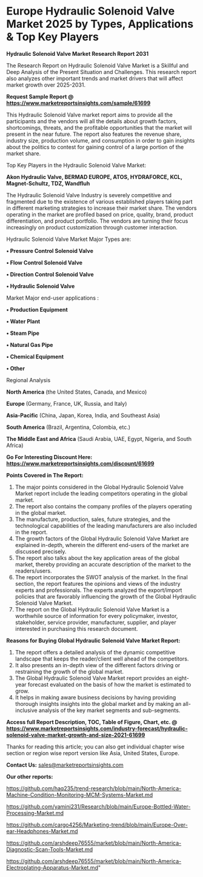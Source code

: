  # Europe Hydraulic Solenoid Valve Market 2025 by Types, Applications & Top Key Players

<strong>Hydraulic Solenoid Valve Market Research Report 2031</strong>

The Research Report on Hydraulic Solenoid Valve Market is a Skillful and Deep Analysis of the Present Situation and Challenges. This research report also analyzes other important trends and market drivers that will affect market growth over 2025-2031.

<strong>Request Sample Report @ <a href=https://www.marketreportsinsights.com/sample/61699>https://www.marketreportsinsights.com/sample/61699</a></strong>

This Hydraulic Solenoid Valve market report aims to provide all the participants and the vendors will all the details about growth factors, shortcomings, threats, and the profitable opportunities that the market will present in the near future. The report also features the revenue share, industry size, production volume, and consumption in order to gain insights about the politics to contest for gaining control of a large portion of the market share.

Top Key Players in the Hydraulic Solenoid Valve Market:

<strong>Akon Hydraulic Valve, BERMAD EUROPE, ATOS, HYDRAFORCE, KCL, Magnet-Schultz, TDZ, Wandfluh</strong>

The Hydraulic Solenoid Valve Industry is severely competitive and fragmented due to the existence of various established players taking part in different marketing strategies to increase their market share. The vendors operating in the market are profiled based on price, quality, brand, product differentiation, and product portfolio. The vendors are turning their focus increasingly on product customization through customer interaction.

Hydraulic Solenoid Valve Market Major Types are:

<strong>• Pressure Control Solenoid Valve

• Flow Control Solenoid Valve

• Direction Control Solenoid Valve

• Hydraulic Solenoid Valve</strong>

Market Major end-user applications :

<strong>• Production Equipment

• Water Plant

• Steam Pipe

• Natural Gas Pipe

• Chemical Equipment

• Other</strong>

Regional Analysis

</u><strong><b>North America</b></strong> (the United States, Canada, and Mexico)

<strong><b>Europe </b></strong>(Germany, France, UK, Russia, and Italy)

<strong><b>Asia-Pacific</b></strong> (China, Japan, Korea, India, and Southeast Asia)

<strong><b>South America</b></strong> (Brazil, Argentina, Colombia, etc.)

<strong><b>The Middle East and Africa</b></strong> (Saudi Arabia, UAE, Egypt, Nigeria, and South Africa)

<strong>Go For Interesting Discount Here: <a href=https://www.marketreportsinsights.com/discount/61699>https://www.marketreportsinsights.com/discount/61699</a></strong>

<strong>Points Covered in The Report:</strong>
<ol>
  <li>The major points considered in the Global Hydraulic Solenoid Valve Market report include the leading competitors operating in the global market.</li>
  <li>The report also contains the company profiles of the players operating in the global market.</li>
  <li>The manufacture, production, sales, future strategies, and the technological capabilities of the leading manufacturers are also included in the report.</li>
  <li>The growth factors of the Global Hydraulic Solenoid Valve Market are explained in-depth, wherein the different end-users of the market are discussed precisely.</li>
  <li>The report also talks about the key application areas of the global market, thereby providing an accurate description of the market to the readers/users.</li>
  <li>The report incorporates the SWOT analysis of the market. In the final section, the report features the opinions and views of the industry experts and professionals. The experts analyzed the export/import policies that are favorably influencing the growth of the Global Hydraulic Solenoid Valve Market.</li>
  <li>The report on the Global Hydraulic Solenoid Valve Market is a worthwhile source of information for every policymaker, investor, stakeholder, service provider, manufacturer, supplier, and player interested in purchasing this research document.</li>
</ol>
<strong>Reasons for Buying Global Hydraulic Solenoid Valve Market Report:</strong>

<ol>
  <li>The report offers a detailed analysis of the dynamic competitive landscape that keeps the reader/client well ahead of the competitors.</li>
  <li>It also presents an in-depth view of the different factors driving or restraining the growth of the global market.</li>
  <li>The Global Hydraulic Solenoid Valve Market report provides an eight-year forecast evaluated on the basis of how the market is estimated to grow.</li>
  <li>It helps in making aware business decisions by having providing thorough insights insights into the global market and by making an all-inclusive analysis of the key market segments and sub-segments.</li>
</ol>
<strong>Access full Report Description, TOC, Table of Figure, Chart, etc. @ <a href=https://www.marketreportsinsights.com/industry-forecast/hydraulic-solenoid-valve-market-growth-and-size-2021-61699>https://www.marketreportsinsights.com/industry-forecast/hydraulic-solenoid-valve-market-growth-and-size-2021-61699</a></strong>


Thanks for reading this article; you can also get individual chapter wise section or region wise report version like Asia, United States, Europe.

<strong>Contact Us:</strong>
sales@marketreportsinsights.com

<strong>Our other reports:</strong>

<a href=https://github.com/haq235/trend-research/blob/main/North-America-Machine-Condition-Monitoring-MCM-Systems-Market.md>https://github.com/haq235/trend-research/blob/main/North-America-Machine-Condition-Monitoring-MCM-Systems-Market.md</a>

<a href=https://github.com/yamini231/Research/blob/main/Europe-Bottled-Water-Processing-Market.md>https://github.com/yamini231/Research/blob/main/Europe-Bottled-Water-Processing-Market.md</a>

<a href=https://github.com/cargo4256/Marketing-trend/blob/main/Europe-Over-ear-Headphones-Market.md>https://github.com/cargo4256/Marketing-trend/blob/main/Europe-Over-ear-Headphones-Market.md</a>

<a href=https://github.com/arshdeep76555/market/blob/main/North-America-Diagnostic-Scan-Tools-Market.md>https://github.com/arshdeep76555/market/blob/main/North-America-Diagnostic-Scan-Tools-Market.md</a>

<a href=https://github.com/arshdeep76555/market/blob/main/North-America-Electroplating-Apparatus-Market.md>https://github.com/arshdeep76555/market/blob/main/North-America-Electroplating-Apparatus-Market.md</a>"
